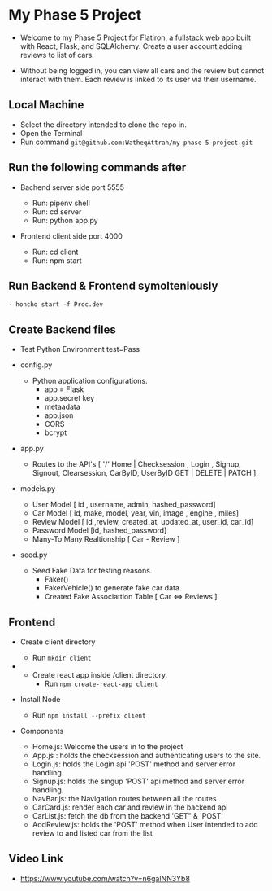 # My Phase 5 Project 

- Welcome to my Phase 5 Project for Flatiron, a fullstack web app built with React, Flask, and SQLAlchemy. Create a user account,adding reviews to list of cars.

- Without being logged in, you can view all cars and the review but cannot interact with them. Each review is linked to its user via their username.


## Local Machine 
- Select the directory intended to clone the repo in.
- Open the Terminal  
- Run command `git@github.com:WatheqAttrah/my-phase-5-project.git`

## Run the following commands after 
- Bachend server side port 5555
    - Run: pipenv shell 
    - Run: cd server 
    - Run: python app.py 

- Frontend client side  port 4000
    - Run: cd client 
    - Run: npm start

## Run Backend & Frontend symolteniously 
    - honcho start -f Proc.dev

## Create Backend files
-  Test Python Environment test=Pass
- config.py
    - Python application configurations.
        - app = Flask
        - app.secret key
        - metaadata
        - app.json
        - CORS
        - bcrypt

- app.py
    - Routes to the API's [ '/' Home | Checksession , Login , Signup, Signout, Clearsession, CarByID, UserByID GET | DELETE | PATCH ], 
  


- models.py
    - User Model [ id , username, admin, hashed_password]
    - Car Model [ id, make, model, year, vin, image , engine , miles]
    - Review Model [ id ,review, created_at, updated_at, user_id, car_id]
    - Password Model [id, hashed_password]
    - Many-To Many Realtionship [ Car - Review ]


- seed.py
    - Seed Fake Data for testing reasons.
        - Faker()
        - FakerVehicle() to generate fake car data.
        - Created Fake Associattion Table [ Car <=> Reviews ]



## Frontend 
- Create client directory
    - Run `mkdir client`
- - Create react app inside /client directory.
    - Run `npm create-react-app client`
- Install Node 
    - Run `npm install --prefix client`

- Components
    - Home.js: Welcome the users in to the project 
    - App.js : holds the checksession and authenticating users to the site.
    - Login.js: holds the Login api 'POST' method and server error handling. 
    - Signup.js: holds the singup 'POST' api method and server error handling.
    - NavBar.js: the Navigation routes between all the routes
    - CarCard.js: render each car and review in the backend api
    - CarList.js: fetch the db from the backend 'GET" & 'POST'
    - AddReview.js: holds the 'POST' method when User intended to add review to and listed car from the list




## Video Link
- https://www.youtube.com/watch?v=n6galNN3Yb8